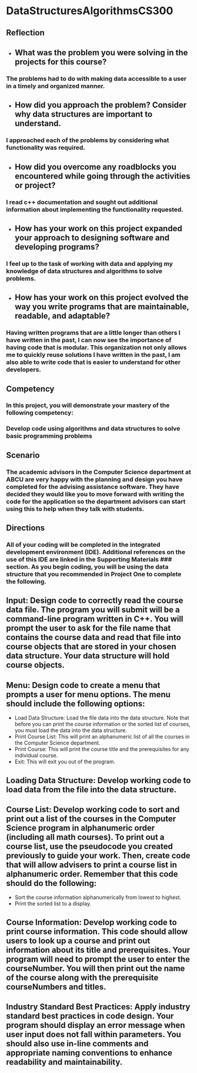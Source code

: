 # DataStructuresAlgorithmsCS300
## Reflection
* ## What was the problem you were solving in the projects for this course?
### The problems had to do with making data accessible to a user in a timely and organized manner.
* ## How did you approach the problem? Consider why data structures are important to understand.
### I approached each of the problems by considering what functionality was required.
* ## How did you overcome any roadblocks you encountered while going through the activities or project?
### I read c++ documentation and sought out additional information about implementing the functionality requested.
* ## How has your work on this project expanded your approach to designing software and developing programs?
### I feel up to the task of working with data and applying my knowledge of data structures and algorithms to solve problems.
* ## How has your work on this project evolved the way you write programs that are maintainable, readable, and adaptable?
### Having written programs that are a little longer than others I have written in the past, I can now see the importance of having code that is modular. This organization not only allows me to quickly reuse solutions I have written in the past, I am also able to write code that is easier to understand for other developers.
## Competency
### In this project, you will demonstrate your mastery of the following competency:  
### Develop code using algorithms and data structures to solve basic programming problems 
## Scenario
### The academic advisors in the Computer Science department at ABCU are very happy with the planning and design you have completed for the advising assistance software. They have decided they would like you to move forward with writing the code for the application so the department advisors can start using this to help when they talk with students.
## Directions 
### All of your coding will be completed in the integrated development environment (IDE). Additional references on the use of this IDE are linked in the Supporting Materials ### section. As you begin coding, you will be using the data structure that you recommended in Project One to complete the following.  
## Input: Design code to correctly read the course data file. The program you will submit will be a command-line program written in C++. You will prompt the user to ask for the file name that contains the course data and read that file into course objects that are stored in your chosen data structure. Your data structure will hold course objects. 
## Menu: Design code to create a menu that prompts a user for menu options. The menu should include the following options: 
* Load Data Structure: Load the file data into the data structure. Note that before you can print the course information or the sorted list of courses, you must load the data into the data structure. 
* Print Course List: This will print an alphanumeric list of all the courses in the Computer Science department. 
* Print Course: This will print the course title and the prerequisites for any individual course. 
* Exit: This will exit you out of the program. 
## Loading Data Structure: Develop working code to load data from the file into the data structure. 
## Course List: Develop working code to sort and print out a list of the courses in the Computer Science program in alphanumeric order (including all math courses). To print out a course list, use the pseudocode you created previously to guide your work. Then, create code that will allow advisers to print a course list in alphanumeric order. Remember that this code should do the following: 
* Sort the course information alphanumerically from lowest to highest. 
* Print the sorted list to a display. 
## Course Information: Develop working code to print course information. This code should allow users to look up a course and print out information about its title and prerequisites. Your program will need to prompt the user to enter the courseNumber. You will then print out the name of the course along with the prerequisite courseNumbers and titles.  
## Industry Standard Best Practices: Apply industry standard best practices in code design. Your program should display an error message when user input does not fall within parameters. You should also use in-line comments and appropriate naming conventions to enhance readability and maintainability.

